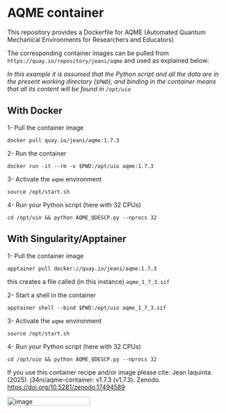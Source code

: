 # AQME container

This repository provides a Dockerfile for AQME (Automated Quantum Mechanical Environments for Researchers and Educators)

The corresponding container images can be pulled from `https://quay.io/repository/jeani/aqme` and used as explained below:

*In this example it is assumed that the Python script and all the data are in the present working directory (`$PWD`), and binding in the container means that all its content will be found in `/opt/uio`*

## With Docker

1- Pull the container image

`docker pull quay.io/jeani/aqme:1.7.3`

2- Run the container

`docker run -it --rm -v $PWD:/opt/uio aqme:1.7.3`

3- Activate the `aqme` environment

`source /opt/start.sh`

4- Run your Python script (here with 32 CPUs)

`cd /opt/uio && python AQME_QDESCP.py --nprocs 32`

## With Singularity/Apptainer

1- Pull the container image

`apptainer pull docker://quay.io/jeani/aqme:1.7.3` 

this creates a file called (in this instance) `aqme_1_7_3.sif`

2- Start a shell in the container

`apptainer shell --bind $PWD:/opt/uio aqme_1_7_3.sif`

3- Activate the `aqme` environment

`source /opt/start.sh`

4- Run your Python script (here with 32 CPUs)

`cd /opt/uio && python AQME_QDESCP.py --nprocs 32`



If you use this container recipe and/or image please cite: Jean Iaquinta. (2025). j34ni/aqme-container: v1.7.3 (v1.7.3). Zenodo. https://doi.org/10.5281/zenodo.17494589

<img width="191" height="20" alt="image" src="https://github.com/user-attachments/assets/e6125617-fe59-4ee0-b214-7c4d8adcd156" />


